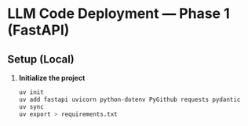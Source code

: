 # LLM Code Deployment — Phase 1 (FastAPI)

##  Setup (Local)

1. **Initialize the project**
   ```bash
   uv init
   uv add fastapi uvicorn python-dotenv PyGithub requests pydantic
   uv sync
   uv export > requirements.txt

